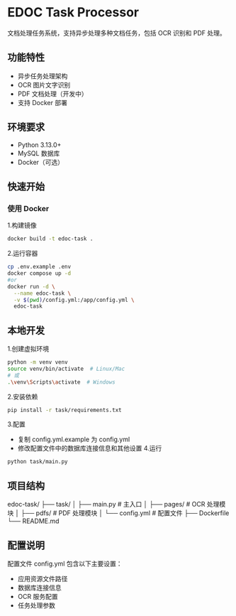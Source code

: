 # EDOC Task Processor

文档处理任务系统，支持异步处理多种文档任务，包括 OCR 识别和 PDF 处理。

## 功能特性

- 异步任务处理架构
- OCR 图片文字识别
- PDF 文档处理（开发中）
- 支持 Docker 部署

## 环境要求

- Python 3.13.0+
- MySQL 数据库
- Docker（可选）

## 快速开始

### 使用 Docker
1.构建镜像
```bash
docker build -t edoc-task .
```
2.运行容器
```bash
cp .env.example .env
docker compose up -d
#or
docker run -d \
  --name edoc-task \
  -v $(pwd)/config.yml:/app/config.yml \
  edoc-task
```
## 本地开发
1.创建虚拟环境
```bash
python -m venv venv
source venv/bin/activate  # Linux/Mac
# 或
.\venv\Scripts\activate  # Windows
```
2.安装依赖
```bash
pip install -r task/requirements.txt
```
3.配置
- 复制 config.yml.example 为 config.yml
- 修改配置文件中的数据库连接信息和其他设置
4.运行
```bash
python task/main.py
```
## 项目结构
edoc-task/
├── task/
│   ├── main.py          # 主入口
│   ├── pages/           # OCR 处理模块
│   ├── pdfs/           # PDF 处理模块
│   └── config.yml      # 配置文件
├── Dockerfile
└── README.md
## 配置说明
配置文件 config.yml 包含以下主要设置：
- 应用资源文件路径
- 数据库连接信息
- OCR 服务配置
- 任务处理参数